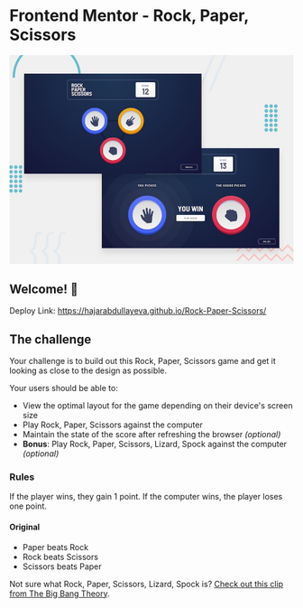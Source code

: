 # Frontend Mentor - Rock, Paper, Scissors

![Design preview for the Rock, Paper, Scissors coding challenge](./design/desktop-preview.jpg)

## Welcome! 👋
Deploy Link: https://hajarabdullayeva.github.io/Rock-Paper-Scissors/

## The challenge

Your challenge is to build out this Rock, Paper, Scissors game and get it looking as close to the design as possible.

Your users should be able to:

- View the optimal layout for the game depending on their device's screen size
- Play Rock, Paper, Scissors against the computer
- Maintain the state of the score after refreshing the browser _(optional)_
- **Bonus**: Play Rock, Paper, Scissors, Lizard, Spock against the computer _(optional)_

### Rules

If the player wins, they gain 1 point. If the computer wins, the player loses one point.

#### Original

- Paper beats Rock
- Rock beats Scissors
- Scissors beats Paper


Not sure what Rock, Paper, Scissors, Lizard, Spock is? [Check out this clip from The Big Bang Theory](https://www.youtube.com/watch?v=iSHPVCBsnLw).

